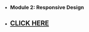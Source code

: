 
* ### Module 2: Responsive Design 
* ## [CLICK HERE](https://bistimulus.github.io/Coursera-Web-Dev/module2-solution/index.html)

